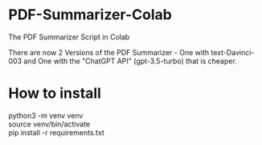 # PDF-Summarizer-Colab
The PDF Summarizer Script in Colab

There are now 2 Versions of the PDF Summarizer - One with text-Davinci-003 and One with the "ChatGPT API" (gpt-3.5-turbo) that is cheaper.


# How to install
python3 -m venv venv
<br />
source venv/bin/activate
<br />
pip install -r requirements.txt
<br />